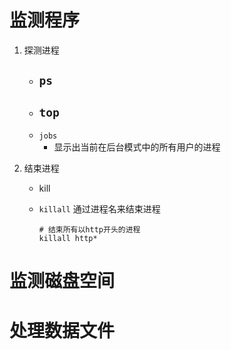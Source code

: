 # 监测程序

1. 探测进程

   - `ps`	
     - 
   - `top`
     - 
   - `jobs`  
     - 显示出当前在后台模式中的所有用户的进程

2. 结束进程

   - kill

   - `killall` 通过进程名来结束进程

     ```shell
     # 结束所有以http开头的进程
     killall http*	
     ```

     

# 监测磁盘空间

# 处理数据文件

